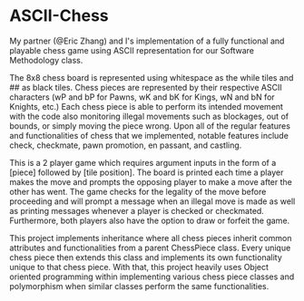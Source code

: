 # ASCII-Chess
My partner (@Eric Zhang) and I's implementation of a fully functional and playable chess game using ASCII representation for our Software Methodology class.

The 8x8 chess board is represented using whitespace as the while tiles and ## as black tiles. Chess pieces are represented by their respective ASCII characters (wP and bP for Pawns, wK and bK for Kings, wN and bN for Knights, etc.) Each chess piece is able to perform its intended movement with the code also monitoring illegal movements such as blockages, out of bounds, or simply moving the piece wrong. Upon all of the regular features and functionalities of chess that we implemented, notable features include check, checkmate, pawn promotion, en passant, and castling.

This is a 2 player game which requires argument inputs in the form of a [piece] followed by [tile position]. The board is printed each time a player makes the move and prompts the opposing player to make a move after the other has went. The game checks for the legality of the move before proceeding and will prompt a message when an illegal move is made as well as printing messages whenever a player is checked or checkmated. Furthermore, both players also have the option to draw or forfeit the game.

This project implements inheritance where all chess pieces inherit common attributes and functionalities from a parent ChessPiece class. Every unique chess piece then extends this class and implements its own functionality unique to that chess piece. With that, this project heavily uses Object oriented programming within implementing various chess piece classes and polymorphism when similar classes perform the same functionalities.

